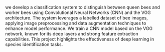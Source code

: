 we develop a classification system to distinguish between queen bees and worker bees using
Convolutional Neural Networks (CNN) and the VGG architecture. The system leverages a labelled dataset of bee
images, applying image preprocessing and data augmentation techniques to enhance model performance. We train
a CNN model based on the VGG network, known for its deep layers and strong feature extraction capabilities.
This project highlights the effectiveness of deep learning in species identification tasks.
